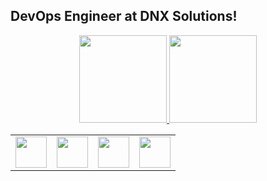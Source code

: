 ## DevOps Engineer at DNX Solutions!
<div align="center">
  <a href="https://github.com/pietromarmelo">
  <img height="140em" src="https://github-readme-stats.vercel.app/api?username=pietromarmelo&show_icons=true&theme=algolia&include_all_commits=true&count_private=true"/>
  <img height="140em" src="https://github-readme-stats.vercel.app/api/top-langs/?username=pietromarmelo&layout=compact&langs_count=4&theme=algolia"/>
</div>

<div align="center">
<table>
    <tbody>
        <tr>
            <td><a href="https://www.terraform.io/">
            <img height="50" src="https://www.vectorlogo.zone/logos/terraformio/terraformio-ar21.svg" />
            </a></td>
            <td><a href="https://www.docker.com/">
            <img height="50" src="https://www.vectorlogo.zone/logos/docker/docker-official.svg" />
            </a></td>
            <td><a href="https://www.gnu.org/software/bash/">
            <img height="50" src="https://www.vectorlogo.zone/logos/gnu_bash/gnu_bash-official.svg"/>
            </a></td>
            <td><a href="https://aws.amazon.com/cloudformation/">
            <img height="50" src="https://www.vectorlogo.zone/logos/amazon_cloudformation/amazon_cloudformation-ar21.svg"/>
            </a></td>
        </tr>
    </tbody>
</table>
</div>
